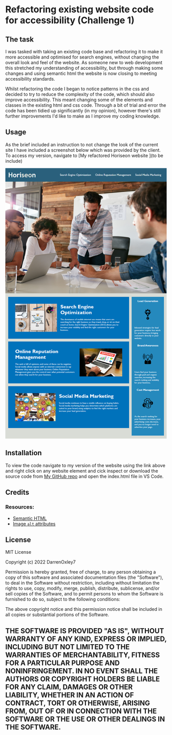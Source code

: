 # Refactoring existing website code for accessibility (Challenge 1)

## The task

I was tasked with taking an existing code base and refactoring it to make it more accessible and optimised for search engines, without changing the overall look and feel of the website. As someone new to web development this stretched my understanding of accessibility, but through making some changes and using semantic html the website is now closing to meeting accessibility standards. 

Whilst refactoring the code I began to notice patterns in the css and decided to try to reduce the complexity of the code, which should also improve accessibility. This meant changing some of the elements and classes in the existing html and css code. Through a bit of trial and error the code has been tidied up significantly (in my opinion), however there's still further improvements I'd like to make as I improve my coding knowledge.

## Usage

As the brief included an instruction to not change the look of the current site I have included a screenshot below which was provided by the client. To access my version, navigate to [My refactored Horiseon website ](to be include)

![alt Horiseon Website image](.\starter\assets\images\01-html-css-git-challenge-demo.png)

## Installation

To view the code navigate to my version of the website using the link above and right click on any website element and cick inspect or download the source code from [My GitHub repo](https://github.com/DarrenOxley7/challenge-1.git) and open the index.html file in VS Code.

## Credits

### Resources:

* [Semantic HTML](https://www.w3schools.com/html/html5_semantic_elements.asp)
* [Image `alt` attributes](https://www.w3schools.com/tags/att_img_alt.asp)


## License

MIT License

Copyright (c) 2022 DarrenOxley7

Permission is hereby granted, free of charge, to any person obtaining a copy
of this software and associated documentation files (the "Software"), to deal
in the Software without restriction, including without limitation the rights
to use, copy, modify, merge, publish, distribute, sublicense, and/or sell
copies of the Software, and to permit persons to whom the Software is
furnished to do so, subject to the following conditions:

The above copyright notice and this permission notice shall be included in all
copies or substantial portions of the Software.

THE SOFTWARE IS PROVIDED "AS IS", WITHOUT WARRANTY OF ANY KIND, EXPRESS OR
IMPLIED, INCLUDING BUT NOT LIMITED TO THE WARRANTIES OF MERCHANTABILITY,
FITNESS FOR A PARTICULAR PURPOSE AND NONINFRINGEMENT. IN NO EVENT SHALL THE
AUTHORS OR COPYRIGHT HOLDERS BE LIABLE FOR ANY CLAIM, DAMAGES OR OTHER
LIABILITY, WHETHER IN AN ACTION OF CONTRACT, TORT OR OTHERWISE, ARISING FROM,
OUT OF OR IN CONNECTION WITH THE SOFTWARE OR THE USE OR OTHER DEALINGS IN THE
SOFTWARE.
---
